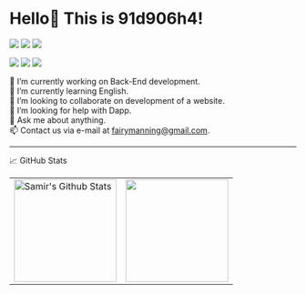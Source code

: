 # Hello👋 This is 91d906h4!

<p align="left">
    <a href="https://github.com/91d906h4"><img src="https://img.shields.io/badge/-github-lightgrey&style=flat" / ></a>
    <a href="https://www.npmjs.com/~91d906h4"><img src="https://img.shields.io/badge/-npmjs-red&style=flat" /></a>
    <a href="https://leetcode.com/91d906h4/"><img src="https://img.shields.io/badge/-LeetCode-yellow&style=flat" /></a>
</p>
<p align="left">
    <a href="https://github.com/91d906h4"><img src="https://komarev.com/ghpvc/?username=91d906h4" /></a>
    <a href="https://github.com/91d906h4"><img src="https://img.shields.io/github/followers/91d906h4?label=follow&logo=github&style=flat" / ></a>
    <a href="https://twitter.com/91d906h4"><img src="https://img.shields.io/twitter/follow/yutkat?label=Twitter&logo=twitter&style=flat" /></a>
</p>

🔭 I’m currently working on Back-End development.<br>
🌱 I’m currently learning English.<br>
👯 I’m looking to collaborate on development of a website.<br>
🤔 I’m looking for help with Dapp.<br>
💬 Ask me about anything.<br>
📫 Contact us via e-mail at fairymanning@gmail.com.<br>

<hr>

📈 GitHub Stats
<p align="center">
    <table>
        <tr>
            <td>
                <a href="https://github.com/91d906h4/"><img align="center" src="https://github-readme-stats.vercel.app/api?username=91d906h4&show_icons=true&include_all_commits=true&hide_border=true" alt="Samir's Github Stats" height="180rem" /></a>
            </td>
            <td> 
                <a href="https://github.com/91d906h4"><img align="center" src="https://github-readme-stats.vercel.app/api/top-langs/?username=91d906h4&layout=compact&hide_border=true" height="180rem"/></a>
            </td>
        </tr>
    </table>
</p>
